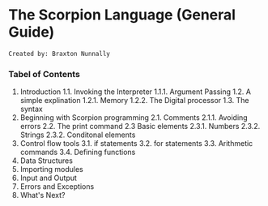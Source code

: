 # The Scorpion Language (General Guide)
    Created by: Braxton Nunnally
    
### Tabel of Contents
1. Introduction
    1.1. Invoking the Interpreter
       1.1.1. Argument Passing
    1.2. A simple explination
       1.2.1. Memory
       1.2.2. The Digital processor
    1.3. The syntax   
2. Beginning with Scorpion programming
    2.1. Comments
       2.1.1. Avoiding errors
    2.2. The print command
    2.3 Basic elements
       2.3.1. Numbers
       2.3.2. Strings
       2.3.2. Conditonal elements
3. Control flow tools
    3.1. if statements
    3.2. for statements
    3.3. Arithmetic commands
    3.4. Defining functions
4. Data Structures
5. Importing modules
6. Input and Output
7. Errors and Exceptions
8. What's Next?
    
    
